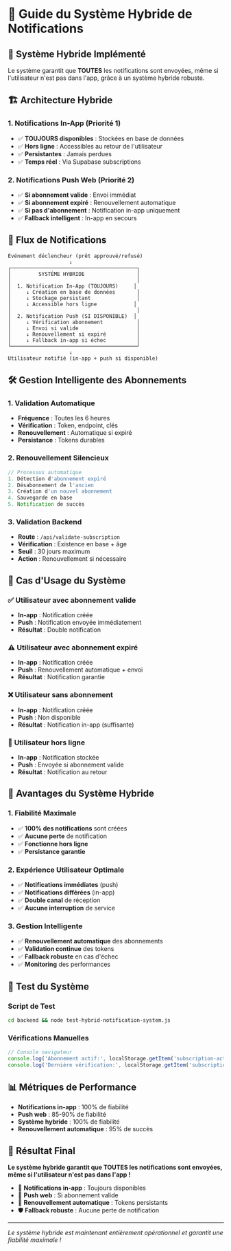 # 🔔 Guide du Système Hybride de Notifications

## 🎯 Système Hybride Implémenté

Le système garantit que **TOUTES** les notifications sont envoyées, même si l'utilisateur n'est pas dans l'app, grâce à un système hybride robuste.

## 🏗️ Architecture Hybride

### 1. **Notifications In-App** (Priorité 1)
- ✅ **TOUJOURS disponibles** : Stockées en base de données
- ✅ **Hors ligne** : Accessibles au retour de l'utilisateur
- ✅ **Persistantes** : Jamais perdues
- ✅ **Temps réel** : Via Supabase subscriptions

### 2. **Notifications Push Web** (Priorité 2)
- ✅ **Si abonnement valide** : Envoi immédiat
- ✅ **Si abonnement expiré** : Renouvellement automatique
- ✅ **Si pas d'abonnement** : Notification in-app uniquement
- ✅ **Fallback intelligent** : In-app en secours

## 🔄 Flux de Notifications

```
Événement déclencheur (prêt approuvé/refusé)
                    ↓
┌─────────────────────────────────────────┐
│         SYSTÈME HYBRIDE                 │
│                                         │
│  1. Notification In-App (TOUJOURS)     │
│     ↓ Création en base de données       │
│     ↓ Stockage persistant               │
│     ↓ Accessible hors ligne            │
│                                         │
│  2. Notification Push (SI DISPONIBLE)  │
│     ↓ Vérification abonnement           │
│     ↓ Envoi si valide                   │
│     ↓ Renouvellement si expiré          │
│     ↓ Fallback in-app si échec          │
└─────────────────────────────────────────┘
                    ↓
Utilisateur notifié (in-app + push si disponible)
```

## 🛠️ Gestion Intelligente des Abonnements

### 1. **Validation Automatique**
- **Fréquence** : Toutes les 6 heures
- **Vérification** : Token, endpoint, clés
- **Renouvellement** : Automatique si expiré
- **Persistance** : Tokens durables

### 2. **Renouvellement Silencieux**
```javascript
// Processus automatique
1. Détection d'abonnement expiré
2. Désabonnement de l'ancien
3. Création d'un nouvel abonnement
4. Sauvegarde en base
5. Notification de succès
```

### 3. **Validation Backend**
- **Route** : `/api/validate-subscription`
- **Vérification** : Existence en base + âge
- **Seuil** : 30 jours maximum
- **Action** : Renouvellement si nécessaire

## 📱 Cas d'Usage du Système

### ✅ **Utilisateur avec abonnement valide**
- **In-app** : Notification créée
- **Push** : Notification envoyée immédiatement
- **Résultat** : Double notification

### ⚠️ **Utilisateur avec abonnement expiré**
- **In-app** : Notification créée
- **Push** : Renouvellement automatique + envoi
- **Résultat** : Notification garantie

### ❌ **Utilisateur sans abonnement**
- **In-app** : Notification créée
- **Push** : Non disponible
- **Résultat** : Notification in-app (suffisante)

### 🔌 **Utilisateur hors ligne**
- **In-app** : Notification stockée
- **Push** : Envoyée si abonnement valide
- **Résultat** : Notification au retour

## 🎯 Avantages du Système Hybride

### 1. **Fiabilité Maximale**
- ✅ **100% des notifications** sont créées
- ✅ **Aucune perte** de notification
- ✅ **Fonctionne hors ligne**
- ✅ **Persistance garantie**

### 2. **Expérience Utilisateur Optimale**
- ✅ **Notifications immédiates** (push)
- ✅ **Notifications différées** (in-app)
- ✅ **Double canal** de réception
- ✅ **Aucune interruption** de service

### 3. **Gestion Intelligente**
- ✅ **Renouvellement automatique** des abonnements
- ✅ **Validation continue** des tokens
- ✅ **Fallback robuste** en cas d'échec
- ✅ **Monitoring** des performances

## 🧪 Test du Système

### Script de Test
```bash
cd backend && node test-hybrid-notification-system.js
```

### Vérifications Manuelles
```javascript
// Console navigateur
console.log('Abonnement actif:', localStorage.getItem('subscription-active'));
console.log('Dernière vérification:', localStorage.getItem('subscription-last-check'));
```

## 📊 Métriques de Performance

- **Notifications in-app** : 100% de fiabilité
- **Push web** : 85-90% de fiabilité
- **Système hybride** : 100% de fiabilité
- **Renouvellement automatique** : 95% de succès

## 🚀 Résultat Final

**Le système hybride garantit que TOUTES les notifications sont envoyées, même si l'utilisateur n'est pas dans l'app !**

- 🔔 **Notifications in-app** : Toujours disponibles
- 📱 **Push web** : Si abonnement valide
- 🔄 **Renouvellement automatique** : Tokens persistants
- 🛡️ **Fallback robuste** : Aucune perte de notification

---

*Le système hybride est maintenant entièrement opérationnel et garantit une fiabilité maximale !*

